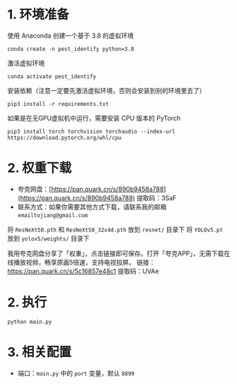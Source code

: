 # 1. 环境准备

使用 Anaconda 创建一个基于 3.8 的虚拟环境

```shell
conda create -n pest_identify python=3.8
```

激活虚拟环境

```shell
conda activate pest_identify
```

安装依赖（注意一定要先激活虚拟环境，否则会安装到别的环境里去了）

```shell
pip3 install -r requirements.txt
```

如果是在无GPU虚拟机中运行，需要安装 CPU 版本的 PyTorch

```shell
pip3 install torch torchvision torchaudio --index-url https://download.pytorch.org/whl/cpu
```

# 2. 权重下载

- 夸克网盘：[https://pan.quark.cn/s/890b9458a788](https://pan.quark.cn/s/890b9458a788) 提取码：3SaF
- 联系方式：如果你需要其他方式下载，请联系我的邮箱 `emailtojiang@gmail.com`

将 `ResNeXt50.pth` 和 `ResNeXt50_32x4d.pth` 放到 `resnet/` 目录下
将 `YOLOv5.pt` 放到 `yolov5/weights/` 目录下

我用夸克网盘分享了「权重」，点击链接即可保存。打开「夸克APP」，无需下载在线播放视频，畅享原画5倍速，支持电视投屏。
链接：https://pan.quark.cn/s/5c16857e48c1
提取码：UVAe

# 2. 执行

```shell
python main.py
```

# 3. 相关配置

- 端口：`main.py` 中的 `port` 变量，默认 `8899`